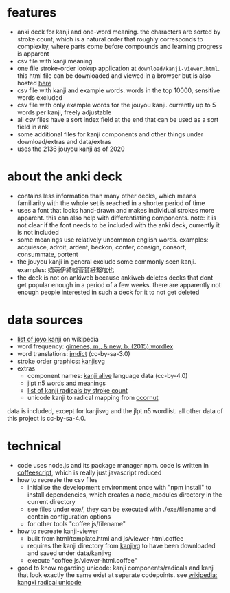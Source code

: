 # features
* anki deck for kanji and one-word meaning. the characters are sorted by stroke count, which is a natural order that roughly corresponds to complexity, where parts come before compounds and learning progress is apparent
* csv file with kanji meaning
* one file stroke-order lookup application at `download/kanji-viewer.html`. this html file can be downloaded and viewed in a browser but is also hosted [here](http://sph.mn/other/kanji-viewer.html)
* csv file with kanji and example words. words in the top 10000, sensitive words excluded
* csv file with only example words for the jouyou kanji. currently up to 5 words per kanji, freely adjustable
* all csv files have a sort index field at the end that can be used as a sort field in anki
* some additional files for kanji components and other things under download/extras and data/extras
* uses the 2136 jouyou kanji as of 2020

# about the anki deck
* contains less information than many other decks, which means familiarity with the whole set is reached in a shorter period of time
* uses a font that looks hand-drawn and makes individual strokes more apparent. this can also help with differentiating components. note: it is not clear if the font needs to be included with the anki deck, currently it is not included
* some meanings use relatively uncommon english words. examples: acquiesce, adroit, ardent, beckon, confer, consign, consort, consummate, portent
* the jouyou kanji in general exclude some commonly seen kanji. examples: 嬉萌伊綺嘘菅貰縺繋呟也
* the deck is not on ankiweb because ankiweb deletes decks that dont get popular enough in a period of a few weeks. there are apparently not enough people interested in such a deck for it to not get deleted

# data sources
* [list of joyo kanji](https://en.wikipedia.org/wiki/List_of_j%C5%8Dy%C5%8D_kanji) on wikipedia
* word frequency: [gimenes, m., & new, b. (2015) wordlex](http://www.lexique.org/?page_id=250)
* word translations: [jmdict](http://www.edrdg.org/jmdict/j_jmdict.html) (cc-by-sa-3.0)
* stroke order graphics: [kanjisvg](https://github.com/KanjiVG/kanjivg/releases)
* extras
  * component names: [kanji alive](https://github.com/kanjialive/kanji-data-media) language data (cc-by-4.0)
  * [jlpt n5 words and meanings](http://www.passjapanesetest.com/jlpt-n5-vocabulary-list/)
  * [list of kanji radicals by stroke count](https://en.wikipedia.org/wiki/List_of_kanji_radicals_by_stroke_count)
  * unicode kanji to radical mapping from [ocornut](https://gist.github.com/ocornut/18844be7446b63d936e4fab8fb5e6e01)

data is included, except for kanjisvg and the jlpt n5 wordlist. all other data of this project is cc-by-sa-4.0.

# technical
* code uses node.js and its package manager npm. code is written in [coffeescript](http://coffeescript.org), which is really just javascript reduced
* how to recreate the csv files
  * initialise the development environment once with "npm install" to install dependencies, which creates a node_modules directory in the current directory
  * see files under exe/, they can be executed with ./exe/filename and contain configuration options
  * for other tools "coffee js/filename"
* how to recreate kanji-viewer
  * built from html/template.html and js/viewer-html.coffee
  * requires the kanji directory from [kanjivg](https://github.com/KanjiVG/kanjivg) to have been downloaded and saved under data/kanjivg
  * execute "coffee js/viewer-html.coffee"
* good to know regarding unicode: kanji components/radicals and kanji that look exactly the same exist at separate codepoints. see [wikipedia: kangxi radical unicode](https://en.wikipedia.org/wiki/Kangxi_radical#Unicode)
